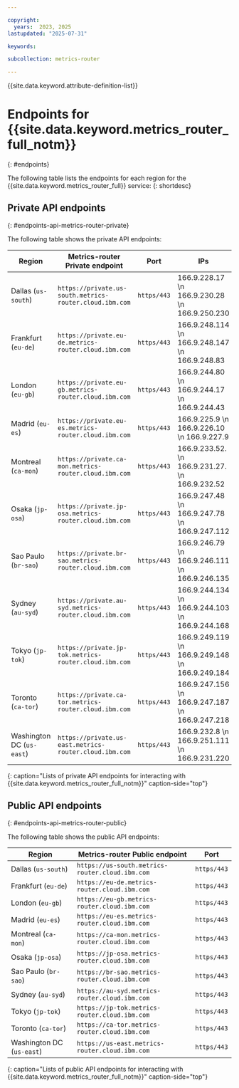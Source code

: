 ```yaml
---

copyright:
  years:  2023, 2025
lastupdated: "2025-07-31"

keywords:

subcollection: metrics-router

---
```


{{site.data.keyword.attribute-definition-list}}

# Endpoints for {{site.data.keyword.metrics_router_full_notm}}
{: #endpoints}

The following table lists the endpoints for each region for the {{site.data.keyword.metrics_router_full}} service:
{: shortdesc}


## Private API endpoints
{: #endpoints-api-metrics-router-private}

The following table shows the private API endpoints:

| Region                   | Metrics-router Private endpoint                         | Port         | IPs |
|--------------------------|---------------------------------------------------------|--------------|-----|
| Dallas (`us-south`)   | `https://private.us-south.metrics-router.cloud.ibm.com`  | `https/443`  | 166.9.228.17  \n 166.9.230.28  \n 166.9.250.230 |
| Frankfurt (`eu-de`)      | `https://private.eu-de.metrics-router.cloud.ibm.com`    | `https/443`  | 166.9.248.114  \n 166.9.248.147  \n 166.9.248.83 |
| London (`eu-gb`)         | `https://private.eu-gb.metrics-router.cloud.ibm.com`    | `https/443`  | 166.9.244.80  \n 166.9.244.17  \n 166.9.244.43 |
| Madrid (`eu-es`)         | `https://private.eu-es.metrics-router.cloud.ibm.com`    | `https/443`  | 166.9.225.9  \n  166.9.226.10  \n 166.9.227.9 |
| Montreal (`ca-mon`)         | `https://private.ca-mon.metrics-router.cloud.ibm.com`    | `https/443`  | 166.9.233.52. \n 166.9.231.27. \n 166.9.232.52 |
| Osaka (`jp-osa`)        | `https://private.jp-osa.metrics-router.cloud.ibm.com`   | `https/443`  | 166.9.247.48  \n 166.9.247.78  \n 166.9.247.112  |
| Sao Paulo (`br-sao`)        | `https://private.br-sao.metrics-router.cloud.ibm.com`   | `https/443`  | 166.9.246.79  \n 166.9.246.111  \n 166.9.246.135 |
| Sydney (`au-syd`)        | `https://private.au-syd.metrics-router.cloud.ibm.com`   | `https/443`  | 166.9.244.134  \n 166.9.244.103  \n 166.9.244.168 |
| Tokyo (`jp-tok`)        | `https://private.jp-tok.metrics-router.cloud.ibm.com`   | `https/443`  | 166.9.249.119  \n 166.9.249.148  \n 166.9.249.184  |
| Toronto (`ca-tor`)        | `https://private.ca-tor.metrics-router.cloud.ibm.com`   | `https/443`  | 166.9.247.156  \n 166.9.247.187  \n 166.9.247.218 |
| Washington DC (`us-east`)   | `https://private.us-east.metrics-router.cloud.ibm.com`  | `https/443`  | 166.9.232.8  \n 166.9.251.111  \n 166.9.231.220 |
{: caption="Lists of private API endpoints for interacting with {{site.data.keyword.metrics_router_full_notm}}" caption-side="top"}

## Public API endpoints
{: #endpoints-api-metrics-router-public}

The following table shows the public API endpoints:

| Region                   | Metrics-router Public endpoint                         | Port         |
|--------------------------|---------------------------------------------------|--------------|
| Dallas (`us-south`)   | `https://us-south.metrics-router.cloud.ibm.com`          | `https/443`  |
| Frankfurt (`eu-de`)      | `https://eu-de.metrics-router.cloud.ibm.com`            | `https/443`  |
| London (`eu-gb`)         | `https://eu-gb.metrics-router.cloud.ibm.com`            | `https/443`  |
| Madrid (`eu-es`)         | `https://eu-es.metrics-router.cloud.ibm.com`            | `https/443`  |
| Montreal (`ca-mon`)         | `https://ca-mon.metrics-router.cloud.ibm.com`            | `https/443`  |
| Osaka (`jp-osa`)        | `https://jp-osa.metrics-router.cloud.ibm.com`           | `https/443`  |
| Sao Paulo (`br-sao`)        | `https://br-sao.metrics-router.cloud.ibm.com`           | `https/443`  |
| Sydney (`au-syd`)        | `https://au-syd.metrics-router.cloud.ibm.com`           | `https/443`  |
| Tokyo (`jp-tok`)        | `https://jp-tok.metrics-router.cloud.ibm.com`           | `https/443`  |
| Toronto (`ca-tor`)        | `https://ca-tor.metrics-router.cloud.ibm.com`           | `https/443`  |
| Washington DC (`us-east`)   | `https://us-east.metrics-router.cloud.ibm.com`          | `https/443`  |
{: caption="Lists of public API endpoints for interacting with {{site.data.keyword.metrics_router_full_notm}}" caption-side="top"}
